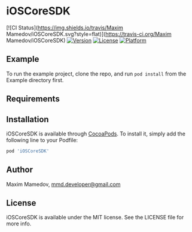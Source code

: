 # iOSCoreSDK

[![CI Status](https://img.shields.io/travis/Maxim Mamedov/iOSCoreSDK.svg?style=flat)](https://travis-ci.org/Maxim Mamedov/iOSCoreSDK)
[![Version](https://img.shields.io/cocoapods/v/iOSCoreSDK.svg?style=flat)](https://cocoapods.org/pods/iOSCoreSDK)
[![License](https://img.shields.io/cocoapods/l/iOSCoreSDK.svg?style=flat)](https://cocoapods.org/pods/iOSCoreSDK)
[![Platform](https://img.shields.io/cocoapods/p/iOSCoreSDK.svg?style=flat)](https://cocoapods.org/pods/iOSCoreSDK)

## Example

To run the example project, clone the repo, and run `pod install` from the Example directory first.

## Requirements

## Installation

iOSCoreSDK is available through [CocoaPods](https://cocoapods.org). To install
it, simply add the following line to your Podfile:

```ruby
pod 'iOSCoreSDK'
```

## Author

Maxim Mamedov, mmd.developer@gmail.com

## License

iOSCoreSDK is available under the MIT license. See the LICENSE file for more info.
